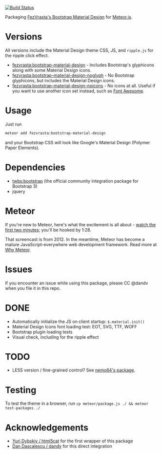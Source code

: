 [![Build Status](https://travis-ci.org/MeteorPackaging/hammer.js.svg?branch=master)](https://travis-ci.org/MeteorPackaging/hammer.js)

Packaging [FezVrasta's Bootstrap Material Design](https://github.com/FezVrasta/bootstrap-material-design)
for [Meteor.js](https://meteor.com).


# Versions

All versions include the Material Design theme CSS, JS, and `ripple.js` for the ripple click effect.

* [fezvrasta:bootstrap-material-design](https://atmospherejs.com/fezvrasta/bootstrap-material-design) - Includes Bootstrap's glyphicons along with some Material Design icons.
* [fezvrasta:bootstrap-material-design-noglyph](https://atmospherejs.com/fezvrasta/bootstrap-material-design-noglyph) - No Bootstrap glyphicons, but includes the Material Design icons.
* [fezvrasta:bootstrap-material-design-noicons](https://atmospherejs.com/fezvrasta/bootstrap-material-design-noicons) - No icons at all. Useful if you want to use another icon set instead, such as [Font Awesome](https://atmospherejs.com/fortawesome/fontawesome).


# Usage

Just run


```sh
meteor add fezvrasta:bootstrap-material-design
```

and your Bootstrap CSS will look like Google's Material Design (Polymer Paper Elements).


# Dependencies

* [twbs:bootstrap](https://atmospherejs.com/twbs/bootstrap) (the official community integration package for Bootstrap 3)
* jquery


# Meteor

If you're new to Meteor, here's what the excitement is all about -
[watch the first two minutes](https://www.youtube.com/watch?v=fsi0aJ9yr2o); you'll be hooked by 1:28.

That screencast is from 2012. In the meantime, Meteor has become a mature JavaScript-everywhere web
development framework. Read more at [Why Meteor](https://www.meteorpedia.com/read/Why_Meteor).


# Issues

If you encounter an issue while using this package, please CC @dandv when you file it in this repo.


# DONE

* Automatically initialize the JS on client startup: `$.material.init()`
* Material Design Icons font loading test: EOT, SVG, TTF, WOFF
* Bootstrap plugin loading tests
* Visual check, including for the ripple effect


# TODO

* LESS version / fine-grained control? See [nemo64's package](https://github.com/Nemo64/meteor-bootstrap).


# Testing

To test the theme in a browser, run `cp meteor/package.js ./ && meteor test-packages ./`


# Acknowledgements

* [Yuri Dybskiy / html5cat](https://github.com/html5cat) for the first wrapper of this package
* [Dan Dascalescu / dandv](https://github.com/dandv) for this direct integration
